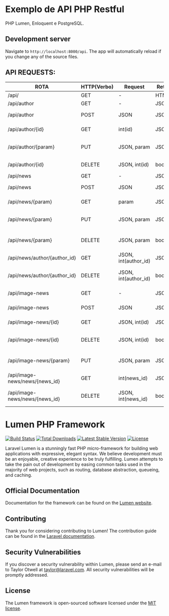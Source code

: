 # Exemplo de API PHP Restful
PHP Lumen, Enloquent e PostgreSQL.

## Development server

Navigate to `http://localhost:8000/api`. The app will automatically reload if you change any of the source files.

## API REQUESTS: 

ROTA                           |     HTTP(Verbo)   |    Request            |    Return   |    Description           |
------------------------------ | ----------------- | --------------------- | ----------- | ------------------------ |
/api/                          |       GET         |        -              |     HTML    | API index                |
/api/author                    |       GET         |        -              |     JSON    | List author              |
/api/author                    |       POST        |       JSON            |     JSON    | Create author            |
/api/author/{id}               |       GET         |      int(id)          |     JSON    | Get author by id         |
/api/author/{param}            |       PUT         |    JSON, param        |     JSON    | Update author by param   |
/api/author/{id}               |       DELETE      |   JSON, int(id)       |    boolean  | Delete author by id      |
/api/news                      |       GET         |          -            |     JSON    | List news                |
/api/news                      |       POST        |       JSON            |     JSON    | Create news              |
/api/news/{param}              |       GET         |       param           |     JSON    | List news by param       |
/api/news/{param}              |       PUT         |    JSON, param        |     JSON    | Update news by param     |
/api/news/{param}              |       DELETE      |   JSON, param         |    boolean  | Delete news by param     |
/api/news/author/{author_id}   |       GET         | JSON, int(author_id)  |     JSON    | Get news by author id    |
/api/news/author/{author_id}   |       DELETE      | JSON, int(author_id)  |    boolean  | Delete news by author id |
/api/image-news                |       GET         |          -            |     JSON    | List image news          |
/api/image-news                |       POST        |        JSON           |     JSON    | Create image news        |
/api/image-news/{id}           |       GET         |     JSON, int(id)     |     JSON    | Get image  by  id        |
/api/image-news/{id}           |       DELETE      |     JSON, int(id)     |    boolean  | Delete image by param    |
/api/image-news/{param}        |       PUT         |     JSON, param       |     JSON    | Update image by param    |
/api/image-news/news/{news_id} |       GET         |      int(news_id)     |     JSON    | List image by news id    |
/api/image-news/news/{news_id} |       DELETE      |  JSON, int(news_id)   |    boolean  | Delete image by news id  |

# Lumen PHP Framework

[![Build Status](https://travis-ci.org/laravel/lumen-framework.svg)](https://travis-ci.org/laravel/lumen-framework)
[![Total Downloads](https://img.shields.io/packagist/dt/laravel/framework)](https://packagist.org/packages/laravel/lumen-framework)
[![Latest Stable Version](https://img.shields.io/packagist/v/laravel/framework)](https://packagist.org/packages/laravel/lumen-framework)
[![License](https://img.shields.io/packagist/l/laravel/framework)](https://packagist.org/packages/laravel/lumen-framework)

Laravel Lumen is a stunningly fast PHP micro-framework for building web applications with expressive, elegant syntax. We believe development must be an enjoyable, creative experience to be truly fulfilling. Lumen attempts to take the pain out of development by easing common tasks used in the majority of web projects, such as routing, database abstraction, queueing, and caching.

## Official Documentation

Documentation for the framework can be found on the [Lumen website](https://lumen.laravel.com/docs).

## Contributing

Thank you for considering contributing to Lumen! The contribution guide can be found in the [Laravel documentation](https://laravel.com/docs/contributions).

## Security Vulnerabilities

If you discover a security vulnerability within Lumen, please send an e-mail to Taylor Otwell at taylor@laravel.com. All security vulnerabilities will be promptly addressed.

## License

The Lumen framework is open-sourced software licensed under the [MIT license](https://opensource.org/licenses/MIT).
